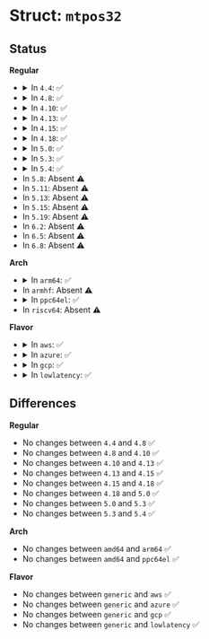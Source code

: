 # Struct: <code>mtpos32</code>

## Status
<b>Regular</b>
<ul>
<li>
<details>
<summary>In <code>4.4</code>: ✅</summary>

```c
struct mtpos32 {
    compat_long_t mt_blkno;
};
```
</details>
</li>
<li>
<details>
<summary>In <code>4.8</code>: ✅</summary>

```c
struct mtpos32 {
    compat_long_t mt_blkno;
};
```
</details>
</li>
<li>
<details>
<summary>In <code>4.10</code>: ✅</summary>

```c
struct mtpos32 {
    compat_long_t mt_blkno;
};
```
</details>
</li>
<li>
<details>
<summary>In <code>4.13</code>: ✅</summary>

```c
struct mtpos32 {
    compat_long_t mt_blkno;
};
```
</details>
</li>
<li>
<details>
<summary>In <code>4.15</code>: ✅</summary>

```c
struct mtpos32 {
    compat_long_t mt_blkno;
};
```
</details>
</li>
<li>
<details>
<summary>In <code>4.18</code>: ✅</summary>

```c
struct mtpos32 {
    compat_long_t mt_blkno;
};
```
</details>
</li>
<li>
<details>
<summary>In <code>5.0</code>: ✅</summary>

```c
struct mtpos32 {
    compat_long_t mt_blkno;
};
```
</details>
</li>
<li>
<details>
<summary>In <code>5.3</code>: ✅</summary>

```c
struct mtpos32 {
    compat_long_t mt_blkno;
};
```
</details>
</li>
<li>
<details>
<summary>In <code>5.4</code>: ✅</summary>

```c
struct mtpos32 {
    compat_long_t mt_blkno;
};
```
</details>
</li>
<li>
In <code>5.8</code>: Absent ⚠️
</li>
<li>
In <code>5.11</code>: Absent ⚠️
</li>
<li>
In <code>5.13</code>: Absent ⚠️
</li>
<li>
In <code>5.15</code>: Absent ⚠️
</li>
<li>
In <code>5.19</code>: Absent ⚠️
</li>
<li>
In <code>6.2</code>: Absent ⚠️
</li>
<li>
In <code>6.5</code>: Absent ⚠️
</li>
<li>
In <code>6.8</code>: Absent ⚠️
</li>
</ul>
<b>Arch</b>
<ul>
<li>
<details>
<summary>In <code>arm64</code>: ✅</summary>

```c
struct mtpos32 {
    compat_long_t mt_blkno;
};
```
</details>
</li>
<li>
In <code>armhf</code>: Absent ⚠️
</li>
<li>
<details>
<summary>In <code>ppc64el</code>: ✅</summary>

```c
struct mtpos32 {
    compat_long_t mt_blkno;
};
```
</details>
</li>
<li>
In <code>riscv64</code>: Absent ⚠️
</li>
</ul>
<b>Flavor</b>
<ul>
<li>
<details>
<summary>In <code>aws</code>: ✅</summary>

```c
struct mtpos32 {
    compat_long_t mt_blkno;
};
```
</details>
</li>
<li>
<details>
<summary>In <code>azure</code>: ✅</summary>

```c
struct mtpos32 {
    compat_long_t mt_blkno;
};
```
</details>
</li>
<li>
<details>
<summary>In <code>gcp</code>: ✅</summary>

```c
struct mtpos32 {
    compat_long_t mt_blkno;
};
```
</details>
</li>
<li>
<details>
<summary>In <code>lowlatency</code>: ✅</summary>

```c
struct mtpos32 {
    compat_long_t mt_blkno;
};
```
</details>
</li>
</ul>

## Differences
<b>Regular</b>
<ul>
<li>
No changes between <code>4.4</code> and <code>4.8</code> ✅
</li>
<li>
No changes between <code>4.8</code> and <code>4.10</code> ✅
</li>
<li>
No changes between <code>4.10</code> and <code>4.13</code> ✅
</li>
<li>
No changes between <code>4.13</code> and <code>4.15</code> ✅
</li>
<li>
No changes between <code>4.15</code> and <code>4.18</code> ✅
</li>
<li>
No changes between <code>4.18</code> and <code>5.0</code> ✅
</li>
<li>
No changes between <code>5.0</code> and <code>5.3</code> ✅
</li>
<li>
No changes between <code>5.3</code> and <code>5.4</code> ✅
</li>
</ul>
<b>Arch</b>
<ul>
<li>
No changes between <code>amd64</code> and <code>arm64</code> ✅
</li>
<li>
No changes between <code>amd64</code> and <code>ppc64el</code> ✅
</li>
</ul>
<b>Flavor</b>
<ul>
<li>
No changes between <code>generic</code> and <code>aws</code> ✅
</li>
<li>
No changes between <code>generic</code> and <code>azure</code> ✅
</li>
<li>
No changes between <code>generic</code> and <code>gcp</code> ✅
</li>
<li>
No changes between <code>generic</code> and <code>lowlatency</code> ✅
</li>
</ul>
